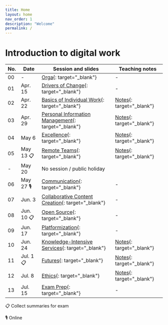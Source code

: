 ```yaml
---
title: Home
layout: home
nav_order: 1
description: "Welcome"
permalink: /
---
```


# Introduction to digital work

| No. | Date       | Session and slides | Teaching notes |
|-----|------------|--------------------|----------------|
| 00  | -          | [Orga](output/00-orga.html){: target="_blank"} | - |
| 01  | Apr. 15    | [Drivers of Change](output/01-drivers-of-change.html){: target="_blank"} | - |
| 02  | Apr. 22    | [Basics of Individual Work](output/02-basics-of-individual-work.html){: target="_blank"} | [Notes](output/teaching_notes/02_gtd.html){: target="_blank"} |
| 03  | Apr. 29    | [Personal Information Management](output/03-personal-information-management.html){: target="_blank"} | [Notes](output/teaching_notes/03_PIM.html){: target="_blank"} |
| 04  | May 6      | [Excellence](output/04-excellence.html){: target="_blank"} | [Notes](output/teaching_notes/04_Excellence.html){: target="_blank"} |
| 05  | May 13 📋  | [Remote Teams](output/05-remote-teams.html){: target="_blank"} | [Notes](output/teaching_notes/05_remote-teams.html){: target="_blank"} |
| -   | May 20     | No session / public holiday |
| 06  | May 27  🎙️ | [Communication](output/06-communication.html){: target="_blank"} | - |
| 07  | Jun. 3     | [Collaborative Content Creation](output/07-collaborative-content-creation.html){: target="_blank"} | - |
| 08  | Jun. 10 📋 | [Open Source](output/08-open-source.html){: target="_blank"} | - |
| 09  | Jun. 17    | [Platformization](output/09-platformization.html){: target="_blank"}  | - |
| 10  | Jun. 24    | [Knowledge-Intensive Services](output/10-knowledge-intensive-services.html){: target="_blank"} | [Notes](output/teaching_notes/10_knowlege_work_services.html){: target="_blank"} |
| 11  | Jul. 1 📋  | [Futures](output/11-futures.html){: target="_blank"} | [Notes](output/teaching_notes/11-futures-notes.html){: target="_blank"} |
| 12  | Jul. 8     | [Ethics](output/12-ethics.html){: target="_blank"} | [Notes](output/teaching_notes/12-ethics-notes.html){: target="_blank"} |
| 13  | Jul. 15    | [Exam Prep](output/13-exam-prep.html){: target="_blank"} | - |

📋 Collect summaries for exam

🎙️ Online

<!-- 

## Instructor

<img src="assets/gerit_wagner.jpg" alt="Gerit Wagner (Foto: Tim Kipphan)" style="height: 220px; float: left; padding-right: 10px;">

**Gerit Wagner**  
*Assistant Professor of Information Systems*  
*Otto-Friedrich Universität Bamberg*

My name is Gerit Wagner, and I am your instructor. I enjoy coding, solving programming puzzles, and building tools that are useful for others. In this project, you can contribute to one of my most significant packages: [CoLRev](https://github.com/CoLRev-Environment/colrev). 

<br style="clear:both">

You can read more about my work [here](docs/instructor.html).


slides
resources and links
instructor

TBD: include a picture?
TODO : make group fotos and publish

objectives: mention tools and open synthesis?
-->
